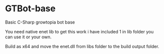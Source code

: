 # GTBot-base
Basic C-Sharp growtopia bot base

You need native enet lib to get this work i have included 1 in lib folder you can use it or your own.

Build as x64 and move the enet.dll from libs folder to the build output folder.
